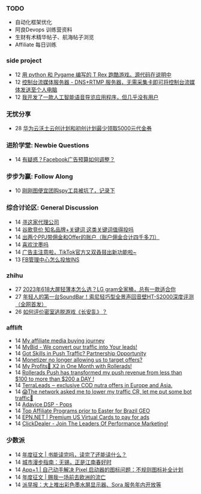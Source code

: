 ### TODO
-  自动化框架优化
-  阿良Devops 训练营资料
-  生财有术精华帖子、航海帖子浏览
-  Affiliate 每日训练

### side project
<!-- sideproject:START -->
-  12 [用 python 和 Pygame 编写的 T Rex 跑酷游戏。源代码在说明中](https://www.youtube.com/watch?v=pZySIXSelCA)
-  12 [控制台流媒体服务器 - DNS+RTMP 服务器，无需采集卡即可将控制台流媒体发送至个人电脑](https://github.com/Aioros/console-streaming-server)
-  12 [我开发了一款人工智能语音导览应用程序，但几乎没有用户](https://www.reddit.com/r/SideProject/comments/18gpp0e/ive_built_an_ai_audio_tour_app_but_have_almost_no/)<!-- sideproject:END -->


### 无忧分享
<!-- ruyo:START -->
-  28 [华为云沃土云创计划和初创计划最少领取5000元代金券](https://51.ruyo.net/18617.html)<!-- ruyo:END -->

### 进阶学堂: Newbie Questions
<!-- advertcn1:START -->
-  14 [有疑惑？Facebook广告预算如何调整？](https://www.advertcn.com/thread-114332-1-1.html)<!-- advertcn1:END -->

### 步步为赢: Follow Along
<!-- advertcn2:START -->
-  10 [刚刚图便宜团购spy工具被坑了，记录下](https://www.advertcn.com/thread-113954-1-1.html)<!-- advertcn2:END -->

### 综合讨论区: General Discussion
<!-- advertcn3:START -->
-  14 [寻这家代理公司](https://www.advertcn.com/thread-114337-1-1.html)
-  14 [谷歌竞价 知名品牌+关键词 这类关键词值得投吗](https://www.advertcn.com/thread-114329-1-1.html)
-  14 [出两个PPJ带佣金和Offer的账户（账户佣金合计四千多刀）](https://www.advertcn.com/thread-114328-1-1.html)
-  14 [喜欢沈墨吗](https://www.advertcn.com/thread-114327-1-1.html)
-  14 [广告主注意啦，TikTok官方又双叒叕出新功能啦~](https://www.advertcn.com/thread-114326-1-1.html)
-  13 [FB管理中心怎么投放INS](https://www.advertcn.com/thread-114325-1-1.html)<!-- advertcn3:END -->


### zhihu
<!-- zhihu:START -->
-  27 [2023年618大屏轻薄本怎么选？LG gram全家桶，总有一款适合你](http://zhuanlan.zhihu.com/p/632641888?utm_campaign=rss&utm_medium=rss&utm_source=rss&utm_content=title)
-  27 [年轻人的第一台SoundBar！索尼轻巧型全景声回音壁HT-S2000深度评测（全网首发）](http://zhuanlan.zhihu.com/p/630990296?utm_campaign=rss&utm_medium=rss&utm_source=rss&utm_content=title)
-  26 [如何评价密室逃脱游戏《长安乱》？](http://www.zhihu.com/question/563950552/answer/3045961312?utm_campaign=rss&utm_medium=rss&utm_source=rss&utm_content=title)<!-- zhihu:END -->

### afflift
<!-- afflift:START -->
-  14 [My affiliate media buying journey](https://afflift.com/f/threads/my-affiliate-media-buying-journey.12784/)
-  14 [MyBid - We convert our traffic into Your leads!](https://afflift.com/f/threads/mybid-we-convert-our-traffic-into-your-leads.9262/)
-  14 [Got Skills in Push Traffic? Partnership Opportunity](https://afflift.com/f/threads/got-skills-in-push-traffic-partnership-opportunity.12796/)
-  14 [Monetizer no longer allowing us to target offers?](https://afflift.com/f/threads/monetizer-no-longer-allowing-us-to-target-offers.12795/)
-  14 [My Profits🤑 X2 in One Month with Rollerads!](https://afflift.com/f/threads/my-profits%F0%9F%A4%91-x2-in-one-month-with-rollerads.12791/)
-  14 [Rollerads Push has transformed my push revenue from less than $100 to more than $200 a DAY !](https://afflift.com/f/threads/rollerads-push-has-transformed-my-push-revenue-from-less-than-100-to-more-than-200-a-day.12598/)
-  14 [TerraLeads ‒ exclusive COD nutra offers in Europe and Asia.](https://afflift.com/f/threads/terraleads-%E2%80%92-exclusive-cod-nutra-offers-in-europe-and-asia.3287/)
-  14 [😱The network asked me to lower my traffic CR, let me put some bot traffic🤥](https://afflift.com/f/threads/%F0%9F%98%B1the-network-asked-me-to-lower-my-traffic-cr-let-me-put-some-bot-traffic%F0%9F%A4%A5.12793/)
-  14 [Adavice DSP - Pops](https://afflift.com/f/threads/adavice-dsp-pops.8378/)
-  14 [Top Affiliate Programs prior to Easter for Brazil GEO](https://afflift.com/f/threads/top-affiliate-programs-prior-to-easter-for-brazil-geo.12794/)
-  14 [EPN.NET | Premium US Virtual Cards to pay for ads](https://afflift.com/f/threads/epn-net-premium-us-virtual-cards-to-pay-for-ads.11362/)
-  14 [ClickDealer - Join The Leaders Of Performance Marketing!](https://afflift.com/f/threads/clickdealer-join-the-leaders-of-performance-marketing.2440/)<!-- afflift:END -->

### 少数派
<!-- sspai:START -->
-  14 [年度征文 | 书能读完吗，读完了还能读什么？](https://sspai.com/post/87027)
-  14 [城市漫步指南：无锡，正是江南春好时](https://sspai.com/post/86987)
-  14 [App+1 | 自己动手解决 Pixel 启动器的图标问题：不规则图标补全计划](https://sspai.com/post/87095)
-  14 [年度征文 | 赐我一场前去欧洲的流亡](https://sspai.com/post/86992)
-  14 [派早报：大上推出彩色墨水屏显示器、Sora 服务年内开放等](https://sspai.com/post/87177)<!-- sspai:END -->
